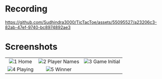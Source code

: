 # Recording
https://github.com/Sudhindra3000/TicTacToe/assets/55095527/a23206c3-82ab-47ef-9740-bc8974892ae3

# Screenshots
||||
|:----------------------------------------:|:-----------------------------------------:|:-----------------------------------------: |
| ![1 Home](https://github.com/Sudhindra3000/TicTacToe/assets/55095527/e3be5e3a-7299-4698-89c9-55ae1d3629bf) | ![2 Player Names](https://github.com/Sudhindra3000/TicTacToe/assets/55095527/c915cd86-7ecc-4e89-b4c0-d106baf6fe13) | ![3 Game Initial](https://github.com/Sudhindra3000/TicTacToe/assets/55095527/3be36a37-b591-46d9-954c-46a0d31e2d4a) |
| ![4 Playing](https://github.com/Sudhindra3000/TicTacToe/assets/55095527/f0d51865-560e-4f69-8aac-337e3ca8e419) | ![5 Winner](https://github.com/Sudhindra3000/TicTacToe/assets/55095527/c2fb9da3-875e-41de-b3b0-32cebb1caa60) |  |
